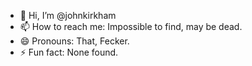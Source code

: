 - 👋 Hi, I’m @johnkirkham
- 📫 How to reach me: Impossible to find, may be dead.
- 😄 Pronouns: That, Fecker.
- ⚡ Fun fact: None found.

<!---
johnkirkham/johnkirkham is a ✨ special ✨ repository because its `README.md` (this file) appears on your GitHub profile.
You can click the Preview link to take a look at your changes.
--->
